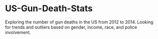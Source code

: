 # US-Gun-Death-Stats
Exploring the number of gun deaths in the US from 2012 to 2014. Looking for trends and outliers based on gender, income, race, and police involvement.
